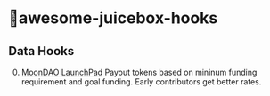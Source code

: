 # 🧃awesome-juicebox-hooks

## Data Hooks
0. [MoonDAO LaunchPad](https://github.com/Official-MoonDao/Subscription-Contracts/blob/main/src/LaunchPadPayHook.sol) Payout tokens based on mininum funding requirement and goal funding. Early contributors get better rates.

